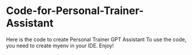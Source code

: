 # Code-for-Personal-Trainer-Assistant
Here is the code to create Personal Trainer GPT Assistant 
To use the code, you need to create myenv in your IDE. Enjoy!
